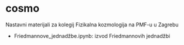 # cosmo
Nastavni materijali za kolegij Fizikalna kozmologija na PMF-u u Zagrebu

 * Friedmannove_jednadžbe.ipynb: izvod Friedmannovih jednadžbi
